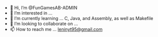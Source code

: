 - 👋 Hi, I’m @FunGamesAB-ADMIN
- 👀 I’m interested in ...
- 🌱 I’m currently learning ... C, Java, and Assembly, as well as Makefile
- 💞️ I’m looking to collaborate on ...
- 📫 How to reach me ... leninyt95@gmail.com

<!---
FunGamesAB-ADMIN/FunGamesAB-ADMIN is a ✨ special ✨ repository because its `README.md` (this file) appears on your GitHub profile.
You can click the Preview link to take a look at your changes.
--->
